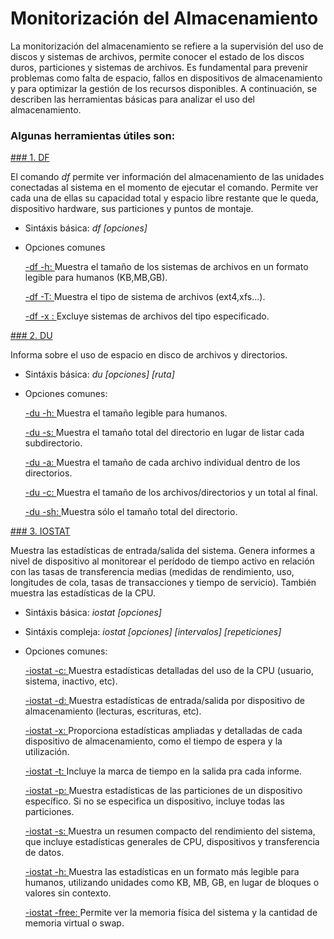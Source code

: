# Monitorización del Almacenamiento
La monitorización del almacenamiento se refiere a la supervisión del uso de discos y sistemas de archivos, permite conocer el estado de los discos duros, particiones y sistemas de archivos. Es fundamental para prevenir problemas como falta de espacio, fallos en dispositivos de almacenamiento y para optimizar la gestión de los recursos disponibles. A continuación, se describen las herramientas básicas para analizar el uso del almacenamiento.

### Algunas herramientas útiles son:

[### 1. DF]()

El comando *df* permite ver información del almacenamiento de las unidades conectadas al sistema en el momento de ejecutar el comando. Permite ver cada una de ellas su capacidad total y espacio libre restante que le queda, dispositivo hardware, sus particiones y puntos de montaje.
  - Sintáxis básica: *df [opciones]*
  - Opciones comunes
    
      [-df -h: ]() Muestra el tamaño de los sistemas de archivos en un formato legible para humanos (KB,MB,GB).
    
      [-df -T: ]() Muestra el tipo de sistema de archivos (ext4,xfs...).
    
      [-df -x <tipoarchivo>: ]() Excluye sistemas de archivos del tipo especificado.

[### 2. DU]()

Informa sobre el uso de espacio en disco de archivos y directorios.
  - Sintáxis básica: *du [opciones] [ruta]*
  - Opciones comunes:
    
    [-du -h: ]() Muestra el tamaño legible para humanos.
      
    [-du -s: ]() Muestra el tamaño total del directorio en lugar de listar cada subdirectorio.
      
    [-du -a: ]() Muestra el tamaño de cada archivo individual dentro de los directorios.
      
    [-du -c: ]() Muestra el tamaño de los archivos/directorios y un total al final.
      
    [-du -sh: ]() Muestra sólo el tamaño total del directorio.

[### 3. IOSTAT]()

Muestra las estadísticas de entrada/salida del sistema. Genera informes a nivel de dispositivo al monitorear el perídodo de tiempo activo en relación con las tasas de transferencia medias (medidas de rendimiento, uso, longitudes de cola, tasas de transacciones y tiempo de servicio). También muestra las estadísticas de la CPU.
  - Sintáxis básica: *iostat [opciones]*
  - Sintáxis compleja: *iostat [opciones] [intervalos] [repeticiones]*
  - Opciones comunes:
    
      [-iostat -c: ]() Muestra estadísticas detalladas del uso de la CPU (usuario, sistema, inactivo, etc).
        
      [-iostat -d: ]() Muestra estadísticas de entrada/salida por dispositivo de almacenamiento (lecturas, escrituras, etc).
        
      [-iostat -x: ]() Proporciona estadísticas ampliadas y detalladas de cada dispositivo de almacenamiento, como el tiempo de espera y la utilización.
        
      [-iostat -t: ]() Incluye la marca de tiempo en la salida pra cada informe.
        
      [-iostat -p: ]() Muestra estadísticas de las particiones de un dispositivo específico. Si no se especifica un dispositivo, incluye todas las particiones.
        
      [-iostat -s: ]() Muestra un resumen compacto del rendimiento del sistema, que incluye estadísticas generales de CPU, dispositivos y transferencia de datos.
        
      [-iostat -h: ]() Muestra las estadísticas en un formato más legible para humanos, utilizando unidades como KB, MB, GB, en lugar de bloques o valores sin contexto.
        
      [-iostat -free: ]() Permite ver la memoria física del sistema y la cantidad de memoria virtual o swap.
        
